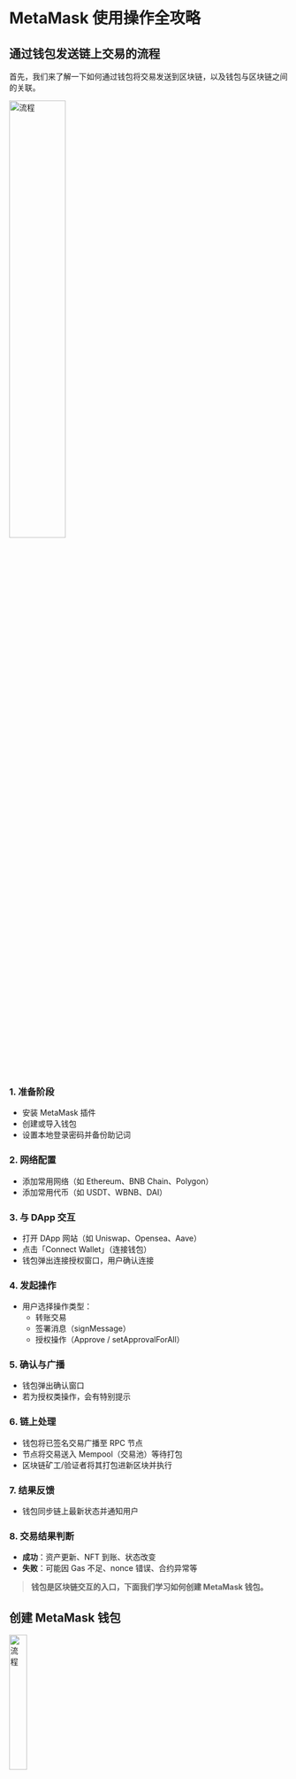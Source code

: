 # MetaMask 使用操作全攻略
## 通过钱包发送链上交易的流程

首先，我们来了解一下如何通过钱包将交易发送到区块链，以及钱包与区块链之间的关联。

<img src="assets/procce.png" alt="流程" width="45%" />

### 1. 准备阶段
- 安装 MetaMask 插件
- 创建或导入钱包
- 设置本地登录密码并备份助记词

### 2. 网络配置
- 添加常用网络（如 Ethereum、BNB Chain、Polygon）
- 添加常用代币（如 USDT、WBNB、DAI）

### 3. 与 DApp 交互
- 打开 DApp 网站（如 Uniswap、Opensea、Aave）
- 点击「Connect Wallet」（连接钱包）
- 钱包弹出连接授权窗口，用户确认连接

### 4. 发起操作
- 用户选择操作类型：
    - 转账交易
    - 签署消息（signMessage）
    - 授权操作（Approve / setApprovalForAll）

### 5. 确认与广播
- 钱包弹出确认窗口
- 若为授权类操作，会有特别提示

### 6. 链上处理
- 钱包将已签名交易广播至 RPC 节点
- 节点将交易送入 Mempool（交易池）等待打包
- 区块链矿工/验证者将其打包进新区块并执行

### 7. 结果反馈
- 钱包同步链上最新状态并通知用户

### 8. 交易结果判断
- **成功**：资产更新、NFT 到账、状态改变
- **失败**：可能因 Gas 不足、nonce 错误、合约异常等

> **钱包是区块链交互的入口，下面我们学习如何创建 MetaMask 钱包。**

## 创建 MetaMask 钱包

<img src="assets/setup.png" alt="流程" width="25%" />

### 1. 安装 MetaMask 插件
- 推荐浏览器：Chrome、Brave、Edge
- 打开官网：https://metamask.io
- 点击「GET METAMASK」
- 选择「Chrome」→ 进入 Chrome 商店[https://chromewebstore.google.com/detail/metamask/nkbihfbeogaeaoehlefnkodbefgpgknn]
- 点击「添加至 Chrome」，安装插件
- 安装成功后浏览器右上角会出现 🦊 小狐狸图标<br/>
<img src="assets/step1.png" alt="第一步" width="45%" />

> ⚠️ **防钓鱼提醒**：务必从官网进入，不要通过百度或非官方广告页！

### 2. 创建或导入钱包
#### 创建新钱包
- 点击「Get Started」→「Create a Wallet」
- 设置本地登录密码（仅本地设备用，不是私钥）
- 备份助记词（12 个英文单词），务必手抄
- 确认助记词顺序
- 钱包创建完成，进入主界面<br />
<img src="assets/127a7421d3b83a388a51796175f96f36.png" width="300px" height="400px"/>
<img src="assets/d678703599663e9826bd482ff19aa119.png" width="300px" height="400px" />
<img src="assets/3aa856e9b6622274f54f01a77465d527.png" width="300px" height="400px" />

> **备份建议**：不截图、不存手机/邮箱/云盘，可用金属板或纸质抄写

#### 导入已有钱包
- 选择「Import Wallet」
- 输入 12 个助记词
- 设置新的本地密码
- 即可恢复钱包<br />
<img src="assets/39d59c18782d04802b169a2452025c4d.png" width="300px" height="400px"/>
<img src="assets/7e283a8d23e6aa83648d71ac791c657d.png" width="300px" height="400px" />
<img src="assets/8df6f554f892b2b6f3ab3c8c0b9dadb0.png" width="300px" height="400px" />

### 3. 添加常用公链网络
MetaMask 默认只支持 Ethereum 主网，其他链需手动添加或一键连接。

#### 手动添加（以 BNB Chain 为例）
- 点击右上角「网络下拉」→「Add network」
- 点击「Add a network manually」
- 填写如下信息：

| 字段 | BNB Chain 主网配置 |
| ---- | ------------------ |
| Network Name | BNB Chain |
| New RPC URL | https://bsc-dataseed.binance.org/ |
| Chain ID | 56 |
| Currency | BNB |
| Block Explorer | https://bscscan.com |

- 添加后即可在网络切换栏选择 BNB Chain<br />

<img src="assets/734c37aaace5055642d8ee2557ba4c28.png" width="450px" height="450px"/>
<img src="assets/192297557aa16bee4feae6b6a048d1d4.png" width="450px" height="450px" />


> **建议**：可用 https://chainlist.org 一键添加

### 4. 添加自定义代币（如 USDT、WBNB）
- 进入对应链（如 BSC）
- 点击「Assets」→ 下拉到底部「Import tokens」
- 粘贴代币合约地址（如 BSC 上 USDT 地址）
- MetaMask 自动识别名称、精度，点击「添加」<br />

<img src="assets/2f8a547141861103b5d7a9b0cb5d5d1f.png" width="550px" height="450px"/>

> **合约地址建议从 bscscan.com 或 etherscan.io 获取，避免不明链接！**

### 5. 连接 DApp（去中心化应用）
- 访问 DApp（如 https://app.uniswap.org )
- 页面提示「Connect Wallet」
- 点击连接 → 选择 MetaMask → 弹出签名窗口
- 确认后连接成功，常显示钱包地址前几位<br />
<img src="assets/6f391ef5b446ef623a1f5f1aade003c2.png" width="550px" height="650px"/>

### 6. 发起交易 / 签名操作
常见三种弹窗操作：

#### 1. 转账交易
- 发送 ETH/BNB 等，填写接收地址和金额
- MetaMask 弹出「确认 Gas 费用」窗口
- 点击确认，交易进入链上执行

#### 2. 签署消息（如空投验证/NFT 抽奖）
- 常见为 signMessage 签名（不会转账）
- 用于验证钱包持有者或授权 DApp

#### 3. 授权操作（Approve / setApprovalForAll）
- 授权合约提取代币或 NFT
- 务必看清授权额度，避免“无限”授权

### 7. 安全使用建议
- 不泄露助记词/私钥
- 不点击空投链接，不随意签名陌生消息
- 常用 revoke.cash 清除危险授权
- 高价值资产建议用冷钱包（Ledger）

### 常见问题 FAQ

| 问题 | 解答 |
| ---- | ---- |
| 钱包余额显示为 0？ | 检查是否在正确链上（如在 BSC 上查 ETH 不会显示） |
| 无法连接 DApp？ | 检查网络选择，刷新页面或重连 |
| 交易卡住 Pending？ | 可提高 Gas 再发一笔替代，或等待区块确认 |
| 钱包被钓鱼怎么办？ | 立即转移资产至新钱包、撤销授权，并通知相关平台封锁合约 |


## 小结

MetaMask 是最基础也最强大的 Web3 钱包之一，熟练掌握以下 5 步即可应对大部分交互：

1. 创建/导入钱包
2. 添加网络
3. 添加代币
4. 连接 DApp
5. 发起签名/交易操作
